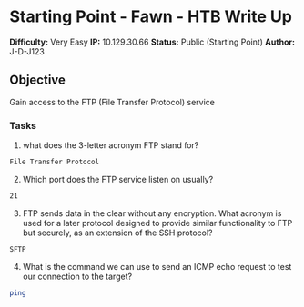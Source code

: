 # Starting Point - Fawn - HTB Write Up 

**Difficulty:** Very Easy 
**IP:** 10.129.30.66
**Status:** Public (Starting Point) 
**Author:** J-D-J123 

## Objective 
Gain access to the FTP (File Transfer Protocol) service 

### Tasks

1. what does the 3-letter acronym FTP stand for?
```bash
File Transfer Protocol
```

2. Which port does the FTP service listen on usually?
```bash
21
```

3. FTP sends data in the clear without any encryption. What acronym is used for a later protocol designed to provide 
similar functionality to FTP but securely, as an extension of the SSH protocol?
```bash
SFTP
``` 

4. What is the command we can use to send an ICMP echo request to test our connection to the target?
```bash
ping
```

